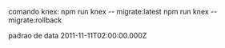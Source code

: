 comando knex:
npm run knex -- migrate:latest
npm run knex -- migrate:rollback

padrao de data 2011-11-11T02:00:00.000Z

